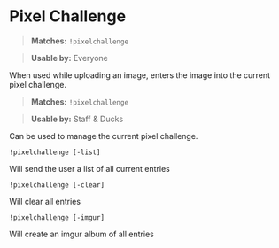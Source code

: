 # Pixel Challenge

> **Matches:** `!pixelchallenge`

> **Usable by:** Everyone

When used while uploading an image, enters the image into the current pixel challenge.

> **Matches:** `!pixelchallenge`

> **Usable by:** Staff & Ducks

Can be used to manage the current pixel challenge.

```
!pixelchallenge [-list]
```
Will send the user a list of all current entries
```
!pixelchallenge [-clear]
```
Will clear all entries
```
!pixelchallenge [-imgur]
```
Will create an imgur album of all entries

